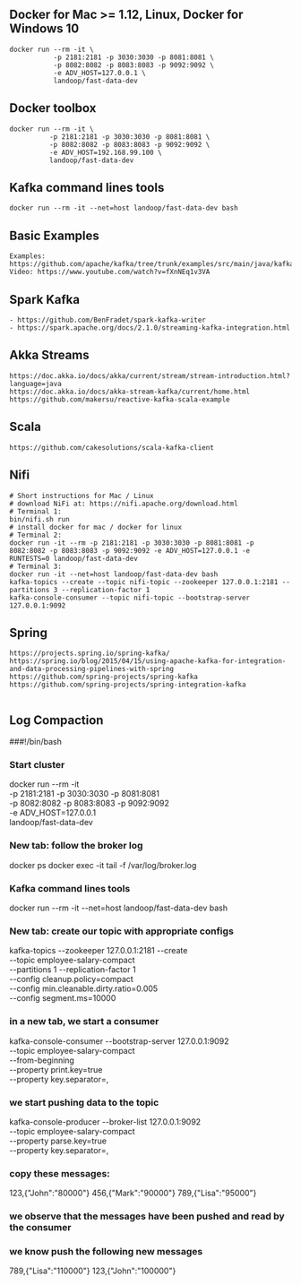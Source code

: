 ## Docker for Mac >= 1.12, Linux, Docker for Windows 10

```
docker run --rm -it \
           -p 2181:2181 -p 3030:3030 -p 8081:8081 \
           -p 8082:8082 -p 8083:8083 -p 9092:9092 \
           -e ADV_HOST=127.0.0.1 \
           landoop/fast-data-dev
```

## Docker toolbox
```
docker run --rm -it \
          -p 2181:2181 -p 3030:3030 -p 8081:8081 \
          -p 8082:8082 -p 8083:8083 -p 9092:9092 \
          -e ADV_HOST=192.168.99.100 \
          landoop/fast-data-dev
```

## Kafka command lines tools
```
docker run --rm -it --net=host landoop/fast-data-dev bash
```

## Basic Examples
```
Examples:  https://github.com/apache/kafka/tree/trunk/examples/src/main/java/kafka/examples
Video: https://www.youtube.com/watch?v=fXnNEq1v3VA
```

## Spark Kafka
```
- https://github.com/BenFradet/spark-kafka-writer
- https://spark.apache.org/docs/2.1.0/streaming-kafka-integration.html

```


## Akka Streams
```
https://doc.akka.io/docs/akka/current/stream/stream-introduction.html?language=java
https://doc.akka.io/docs/akka-stream-kafka/current/home.html
https://github.com/makersu/reactive-kafka-scala-example
```

## Scala
```
https://github.com/cakesolutions/scala-kafka-client
```


## Nifi
```$xslt
# Short instructions for Mac / Linux
# download NiFi at: https://nifi.apache.org/download.html
# Terminal 1:
bin/nifi.sh run
# install docker for mac / docker for linux
# Terminal 2:
docker run -it --rm -p 2181:2181 -p 3030:3030 -p 8081:8081 -p 8082:8082 -p 8083:8083 -p 9092:9092 -e ADV_HOST=127.0.0.1 -e RUNTESTS=0 landoop/fast-data-dev
# Terminal 3:
docker run -it --net=host landoop/fast-data-dev bash
kafka-topics --create --topic nifi-topic --zookeeper 127.0.0.1:2181 --partitions 3 --replication-factor 1
kafka-console-consumer --topic nifi-topic --bootstrap-server 127.0.0.1:9092

```



## Spring
```
https://projects.spring.io/spring-kafka/ 
https://spring.io/blog/2015/04/15/using-apache-kafka-for-integration-and-data-processing-pipelines-with-spring
https://github.com/spring-projects/spring-kafka
https://github.com/spring-projects/spring-integration-kafka


```

## Log Compaction
###!/bin/bash

### Start cluster
docker run --rm -it \
           -p 2181:2181 -p 3030:3030 -p 8081:8081 \
           -p 8082:8082 -p 8083:8083 -p 9092:9092 \
           -e ADV_HOST=127.0.0.1 \
           landoop/fast-data-dev

### New tab: follow the broker log
docker ps
docker exec -it <ID> tail -f /var/log/broker.log




### Kafka command lines tools
docker run --rm -it --net=host landoop/fast-data-dev bash

### New tab: create our topic with appropriate configs
kafka-topics --zookeeper 127.0.0.1:2181 --create \
             --topic employee-salary-compact \
             --partitions 1 --replication-factor 1 \
             --config cleanup.policy=compact \
             --config min.cleanable.dirty.ratio=0.005 \
             --config segment.ms=10000

### in a new tab, we start a consumer
kafka-console-consumer --bootstrap-server 127.0.0.1:9092 \
                       --topic employee-salary-compact \
                       --from-beginning \
                       --property print.key=true \
                       --property key.separator=,

### we start pushing data to the topic
kafka-console-producer --broker-list 127.0.0.1:9092 \
                          --topic employee-salary-compact \
                          --property parse.key=true \
                          --property key.separator=,

### copy these messages:
123,{"John":"80000"}
456,{"Mark":"90000"}
789,{"Lisa":"95000"}

### we observe that the messages have been pushed and read by the consumer

### we know push the following new messages
789,{"Lisa":"110000"}
123,{"John":"100000"}
###

